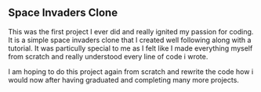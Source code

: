 ## Space Invaders Clone

This was the first project I ever did and really ignited my passion for coding. It is a simple space invaders clone that I created well following along with a tutorial. It was particully special to me as I felt like I made everything myself from scratch and really understood every line of code i wrote. 

I am hoping to do this project again from scratch and rewrite the code how i would now after having graduated and completing many more projects.
